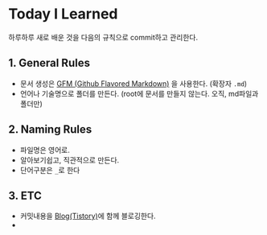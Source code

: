 # Today I Learned

하루하루 새로 배운 것을 다음의 규칙으로 commit하고 관리한다.

## 1. General Rules
- 문서 생성은 [GFM (Github Flavored Markdown)](https://help.github.com/articles/github-flavored-markdown/) 을 사용한다. (확장자 `.md`)
- 언어나 기술명으로 폴더를 만든다. (root에 문서를 만들지 않는다. 오직, md파일과 폴더만)

## 2. Naming Rules
- 파일명은 영어로.
- 알아보기쉽고, 직관적으로 만든다.
- 단어구분은 `_`로 한다
## 3. ETC
- 커밋내용을 [Blog(Tistory)](http://dev-ggomi.tistory.com/)에 함께 블로깅한다.
- 
